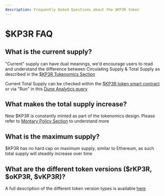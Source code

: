 ```yaml
---
description: Frequently Asked Questions about the $KP3R token
---
```


# $KP3R FAQ

## What is the current supply?

"Current" supply can have dual meanings, we'd encourage users to read and understand the difference between Circulating Supply & Total Supply as described in the [$KP3R Tokenomics Section](usdkp3r-tokenomics.md)

Current Total Supply can be checked within the [$KP3R token smart contract](https://etherscan.io/token/0x1ceb5cb57c4d4e2b2433641b95dd330a33185a44) or via "Run" in this [Dune Analytics query](https://dune.com/queries/1265393)

## What makes the total supply increase?

New $KP3R is constantly minted as part of the tokenomics design. Please refer to [Montary Policy Section](usdkp3r-tokenomics.md#monetary-policy) to understand more

## What is the maximum supply?

$KP3R has no hard cap on maximum supply, similar to Ethereum, as such total supply will steadily increase over time

## What are the different token versions ($rKP3R, $oKP3R, $vKP3R)?

A full description of the different token version types is available [here](understanding-usdkp3r.md#token-versions-explained)
